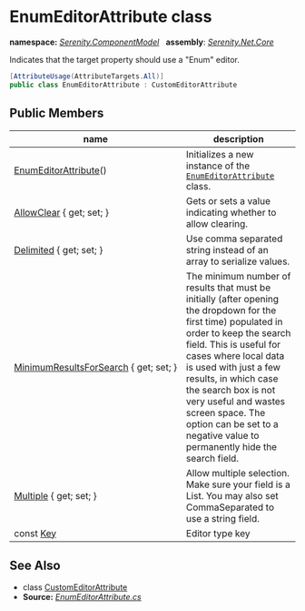# EnumEditorAttribute class
**namespace:** *[Serenity.ComponentModel](../README.md#serenity.componentmodel-namespace)*   **assembly**: *[Serenity.Net.Core](../README.md)*

Indicates that the target property should use a "Enum" editor.

```csharp
[AttributeUsage(AttributeTargets.All)]
public class EnumEditorAttribute : CustomEditorAttribute
```

## Public Members

| name | description |
| --- | --- |
| [EnumEditorAttribute](EnumEditorAttribute/EnumEditorAttribute.md)() | Initializes a new instance of the [`EnumEditorAttribute`](EnumEditorAttribute.md) class. |
| [AllowClear](EnumEditorAttribute/AllowClear.md) { get; set; } | Gets or sets a value indicating whether to allow clearing. |
| [Delimited](EnumEditorAttribute/Delimited.md) { get; set; } | Use comma separated string instead of an array to serialize values. |
| [MinimumResultsForSearch](EnumEditorAttribute/MinimumResultsForSearch.md) { get; set; } | The minimum number of results that must be initially (after opening the dropdown for the first time) populated in order to keep the search field. This is useful for cases where local data is used with just a few results, in which case the search box is not very useful and wastes screen space. The option can be set to a negative value to permanently hide the search field. |
| [Multiple](EnumEditorAttribute/Multiple.md) { get; set; } | Allow multiple selection. Make sure your field is a List. You may also set CommaSeparated to use a string field. |
| const [Key](EnumEditorAttribute/Key.md) | Editor type key |

## See Also

* class [CustomEditorAttribute](CustomEditorAttribute.md)
* **Source:** *[EnumEditorAttribute.cs](https://github.com/serenity-is/Serenity/blob/master/src/Serenity.Net.Core/ComponentModel/PropertyGrid/EditorTypes/EnumEditorAttribute.cs)*